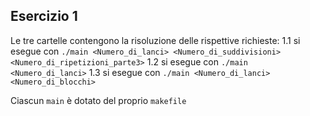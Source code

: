 ## Esercizio 1
Le tre cartelle contengono la risoluzione delle rispettive richieste:
1.1 si esegue con `./main <Numero_di_lanci> <Numero_di_suddivisioni> <Numero_di_ripetizioni_parte3>`
1.2 si esegue con `./main <Numero_di_lanci>`
1.3 si esegue con `./main <Numero_di_lanci> <Numero_di_blocchi>`

Ciascun `main` è dotato del proprio `makefile`
